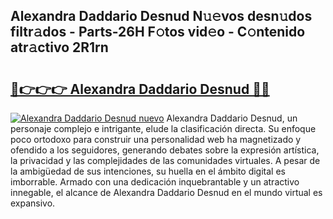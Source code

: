 ## Alexandra Daddario Desnud N𝚞𝚎vos desn𝚞dos filtr𝚊dos - Parts-26H F𝚘tos vid𝚎o - C𝚘ntenido atr𝚊ctivo 2R1rn

# <h2><a href="http://mb7vxb.tromn.icu/?c=Alexandra+Daddario+Desnud">🔗👉👉👉 Alexandra Daddario Desnud 🔗🔗</a></h2>

[![Alexandra Daddario Desnud nuevo](https://i.imgur.com/pEAQMta.gif)](http://mb7vxb.tromn.icu/?c=Alexandra+Daddario+Desnud)
Alexandra Daddario Desnud, un personaje complejo e intrigante, elude la clasificación directa. Su enfoque poco ortodoxo para construir una personalidad web ha magnetizado y ofendido a los seguidores, generando debates sobre la expresión artística, la privacidad y las complejidades de las comunidades virtuales. A pesar de la ambigüedad de sus intenciones, su huella en el ámbito digital es imborrable. Armado con una dedicación inquebrantable y un atractivo innegable, el alcance de Alexandra Daddario Desnud en el mundo virtual es expansivo.
